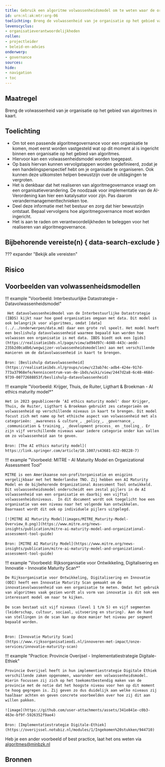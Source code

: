 ```yaml
---
title: Gebruik een algoritme volwassenheidsmodel om te weten waar de organisatie staat
id: urn:nl:ak:mtr:org-06
toelichting: Breng de volwassenheid van je organisatie op het gebied van algoritmes in kaart.
levenscyclus:
- organisatieverantwoordelijkheden
rollen:
- projectleider
- beleid-en-advies
onderwerp:
- governance
sources:
hide:
- navigation
- toc
---
```


<!-- tags -->

## Maatregel

Breng de volwassenheid van je organisatie op het gebied van algoritmes in kaart.

## Toelichting

-   Om tot een passende algoritmegovernance voor een organisatie te komen, moet eerst worden vastgesteld wat op dit moment al is ingericht binnen een organisatie op het gebied van algoritmes.
-   Hiervoor kan een volwassenheidsmodel worden toegepast.
-   Op basis hiervan kunnen vervolgstappen worden gedefinieerd, zodat je een handelingsperspectief hebt om je organisatie te organiseren. Ook kunnen deze uitkomsten helpen bewustzijn over de uitdagingen te vergroten.
-   Het is denkbaar dat het realiseren van algoritmegovernance vraagt om een organisatieverandering. De noodzaak voor implementatie van de AI-Verordening kan hier een katalysator voor zijn. Pas daarom verandermanagementtechnieken toe.
-   Deel deze informatie met het bestuur en zorg dat hier bewustzijn ontstaat. Bepaal vervolgens hoe algoritmegovernance moet worden ingericht.
-   Het is aan te raden om verantwoordelijkheden te beleggen voor het realiseren van algoritmegovernance.


## Bijbehorende vereiste(n) { data-search-exclude }

<!-- Hier volgt een lijst met vereisten op basis van de in de metadata ingevulde vereiste -->

<!-- Let op! onderstaande regel met 'list_vereisten_on_maatregelen_page' niet weghalen! Deze maakt automatisch een lijst van bijbehorende verseisten op basis van de metadata  -->
??? expander "Bekijk alle vereisten"
    <!-- list_vereisten_on_maatregelen_page -->

## Risico

<!-- vul hier het specifieke risico in dat kan worden gemitigeerd met behulp van deze maatregel -->

## Voorbeelden van volwassenheidsmodellen


!!! example "Voorbeeld: Interbestuurlijke Datastrategie - Datavolwassenheidsmodel"
	
     Het datavolwassenheidmodel van de Interbestuurlijke Datastrategie (IBDS) kijkt naar hoe goed organisaties omgaan met data. Dit model is ook belangrijk voor algoritmes, omdat [data](../../onderwerpen/data.md) daar een grote rol speelt. Het model heeft een beslishulp datavolwassenheid waarmee bepaald kan worden hoe volwassen een organisatie is met data. IBDS biedt ook een [gids](https://realisatieibds.nl/page/view/ad94d97c-4d48-443c-aedd-235b2d0ca8b6/wegwijzer-volwassenheidsmodellen) aan met verschillende manieren om de datavolwassenheid in kaart te brengen.
	
	Bron: [Beslishulp datavolwassenheid](https://realisatieibds.nl/groups/view/c23ab74c-adb4-424e-917d-773a37968efe/kenniscentrum-van-de-ibds/wiki/view/2447d2a8-6c48-468d-9739-00772688853f/beslishulp-datavolwassenheid)




!!! example "Voorbeeld: Krijger, Thuis, de Ruiter, Ligthart & Broekman - AI ethics maturity model*"
	 
	Het in 2023 gepubliceerde ‘AI ethics maturity model' door Krijger, Thuis, de Ruiter, Ligthart & Broekman gebruikt zes categorieën om volwassenheid op verschillende niveaus in kaart te brengen. Dit model focust zich met name op het ethische aspect van volwassenheid met als categorieën: _awareness & culture_, _policy_, _governance_, _communication & training_, _development process_ en _tooling_. Er zijn vijf verschillende niveaus waar iedere categorie onder kan vallen om zo volwassenheid aan te geven.
	
    Bron: [The AI ethics maturity model]( https://link.springer.com/article/10.1007/s43681-022-00228-7) 



 !!! example "Voorbeeld: MITRE - AI Maturity Model en Organizational Assessment Tool"
	
	MITRE is een Amerikaanse non-profitorganisatie en enigzins vergelijkbaar met het Nederlandse TNO. Zij hebben een AI Maturity Model en de bijbehorende Organizational Assessment Tool ontwikkeld. Dit volwassenheidsmodel onderscheidt een zestal pijlers in de AI volwassenheid van een organisatie en daarbij een vijftal volwassenheidsniveaus.  In dit document wordt ook toegelicht hoe een organisatie van een niveau naar het volgende kan ontwikkelen. Daarnaast wordt dit ook op individuele pijlers uitgelegd.

    [![MITRE AI Maturity Model](images/MITRE_Maturity-Model-Overview_0.png)](https://www.mitre.org/news-insights/publication/mitre-ai-maturity-model-and-organizational-assessment-tool-guide)
	
    Bron: [MITRE AI Maturity Model](https://www.mitre.org/news-insights/publication/mitre-ai-maturity-model-and-organizational-assessment-tool-guide) 



 !!! example "Voorbeeld: Rijksorganisatie voor Ontwikkeling, Digitalisering en Innovatie - Innovatie Maturity Scan*"
 
	De Rijksorganisatie voor Ontwikkeling, Digitalisering en Innovatie (ODI) heeft een Innovatie Maturity Scan gemaakt om de innovatievolwassenheid van een organisatie te meten. Omdat het gebruik van algoritmes vaak gezien wordt als vorm van innovatie is dit ook een interessant model om naar te kijken.
    
    De scan bestaat uit vijf niveaus (level 1 t/m 5) en vijf segmenten (leiderschap, cultuur, sociaal, uitvoering en sturing). Aan de hand van stellingen in de scan kan op deze manier het niveau per segment bepaald worden.

	
    Bron: [Innovatie Maturity Scan](https://www.rijksorganisatieodi.nl/innoveren-met-impact/onze-services/innovatie-maturity-scan)  



 !!! example "Practice: Provincie Overijsel - Implementatiestrategie Digitale-Ethiek"
	
	Provincie Overijsel heeft in hun implementiestrategie Digitale Ethiek verschillende zaken opgenomen, waaronder een volwassenheidsmodel. Hierin focussen zij zich op het toekomstbestendig maken van de provincie met de notie dat het hoogste niveau voor hen op dit moment te hoog gegrepen is. Zij geven zo dus duidelijk aan welke niveaus zij haalbaar achten en geven concrete voorbeelden over hoe zij dit aan willen pakken.

    ![image](https://github.com/user-attachments/assets/341e841e-c0b3-463e-bf9f-5926352f9ae4)
 
    Bron: [Implementatiestrategie Digitale-Ethiek](https://overijssel.notubiz.nl/modules/1/Ingekomen%20stukken/944710) 
    
Heb je een ander voorbeeld of best practice, laat het ons weten via [algoritmes@minbzk.nl](mailto:algoritmes@minbzk.nl) 


## Bronnen
